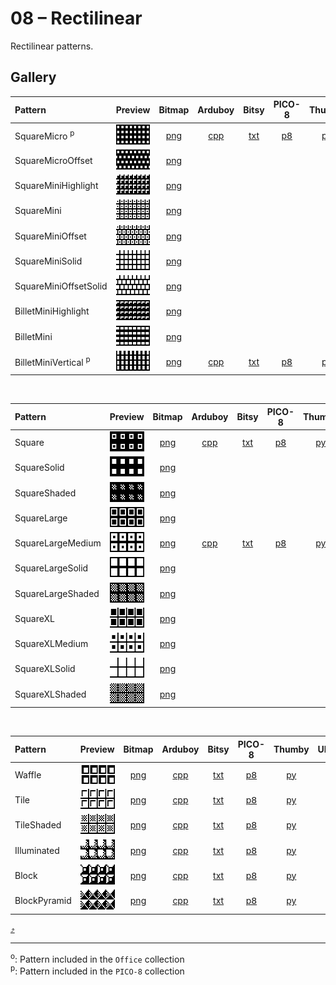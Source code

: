 # 08 – Rectilinear

Rectilinear patterns.

## Gallery

| Pattern | Preview | Bitmap | Arduboy | Bitsy | PICO-8 | Thumby | UDG |
| :------ | :-----: | :----: | :-----: | :---: | :----: | :----: | :-: |
| SquareMicro <sup>p</sup>| <img width="64" height="32" src="../docs/art/SquareMicro.png" alt=""> | [png](png/SquareMicro.png) | [cpp](Rectilinear.h#L12-L24) | [txt](Rectilinear.bitsy.txt#L5-L14) | [p𝟪](rectilinear.p8.lua#L7-L20) | [py](Rectilinear.thumby.py#L5-L16) |
| SquareMicroOffset | <img width="64" height="32" src="../docs/art/SquareMicroOffset.png" alt=""> | [png](png/SquareMicroOffset.png) | | | | | |
| SquareMiniHighlight | <img width="64" height="32" src="../docs/art/SquareMiniHighlight.png" alt=""> | [png](png/SquareMiniHighlight.png) | | | | | |
| SquareMini | <img width="64" height="32" src="../docs/art/SquareMini.png" alt=""> | [png](png/SquareMini.png) | | | | | |
| SquareMiniOffset | <img width="64" height="32" src="../docs/art/SquareMiniOffset.png" alt=""> | [png](png/SquareMiniOffset.png) | | | | | |
| SquareMiniSolid | <img width="64" height="32" src="../docs/art/SquareMiniSolid.png" alt=""> | [png](png/SquareMiniSolid.png) | | | | | |
| SquareMiniOffsetSolid | <img width="64" height="32" src="../docs/art/SquareMiniOffsetSolid.png" alt=""> | [png](png/SquareMiniOffsetSolid.png) | | | | | |
| BilletMiniHighlight | <img width="64" height="32" src="../docs/art/BilletMiniHighlight.png" alt=""> | [png](png/BilletMiniHighlight.png) | | | | | |
| BilletMini | <img width="64" height="32" src="../docs/art/BilletMini.png" alt=""> | [png](png/BilletMini.png) | | | | | |
| BilletMiniVertical <sup>p</sup>| <img width="64" height="32" src="../docs/art/BilletMiniVertical.png" alt=""> | [png](png/BilletMiniVertical.png) | [cpp](Rectilinear.h#L26-L38) | [txt](Rectilinear.bitsy.txt#L16-L25) | [p𝟪](rectilinear.p8.lua#L22-L35) | [py](Rectilinear.thumby.py#L18-L29) |

<br>


| Pattern | Preview | Bitmap | Arduboy | Bitsy | PICO-8 | Thumby | UDG |
| :------ | :-----: | :----: | :-----: | :---: | :----: | :----: | :-: |
| Square | <img width="64" height="32" src="../docs/art/Square.png" alt=""> | [png](png/Square.png) | [cpp](Rectilinear.h#L40-L51) | [txt](Rectilinear.bitsy.txt#L27-L36) | [p𝟪](rectilinear.p8.lua#L37-L49) | [py](Rectilinear.thumby.py#L31-L42) |
| SquareSolid | <img width="64" height="32" src="../docs/art/SquareSolid.png" alt=""> | [png](png/SquareSolid.png) | | | | | |
| SquareShaded | <img width="64" height="32" src="../docs/art/SquareShaded.png" alt=""> | [png](png/SquareShaded.png) | | | | | |
| SquareLarge| <img width="64" height="32" src="../docs/art/SquareLarge.png" alt=""> | [png](png/SquareLarge.png) | | | | | |
| SquareLargeMedium | <img width="64" height="32" src="../docs/art/SquareLargeMedium.png" alt=""> | [png](png/SquareLargeMedium.png) | [cpp](Rectilinear.h#L53-L64) | [txt](Rectilinear.bitsy.txt#L38-L47) | [p𝟪](rectilinear.p8.lua#L51-L63) | [py](Rectilinear.thumby.py#L44-L55) |
| SquareLargeSolid | <img width="64" height="32" src="../docs/art/SquareLargeSolid.png" alt=""> | [png](png/SquareLargeSolid.png) | | | | | |
| SquareLargeShaded| <img width="64" height="32" src="../docs/art/SquareLargeShaded.png" alt=""> | [png](png/SquareLargeShaded.png) | | | | | |
| SquareXL| <img width="64" height="32" src="../docs/art/SquareXL.png" alt=""> | [png](png/SquareXL.png) | | | | | |
| SquareXLMedium| <img width="64" height="32" src="../docs/art/SquareXLMedium.png" alt=""> | [png](png/SquareXLMedium.png) | | | | | |
| SquareXLSolid| <img width="64" height="32" src="../docs/art/SquareXLSolid.png" alt=""> | [png](png/SquareXLSolid.png) | | | | | |
| SquareXLShaded| <img width="64" height="32" src="../docs/art/SquareXLShaded.png" alt=""> | [png](png/SquareXLShaded.png) | | | | | |

<br>


| Pattern | Preview | Bitmap | Arduboy | Bitsy | PICO-8 | Thumby | UDG |
| :------ | :-----: | :----: | :-----: | :---: | :----: | :----: | :-: |
| Waffle | <img width="64" height="32" src="../docs/art/Waffle.png" alt=""> | [png](png/Waffle.png) | [cpp](Rectilinear.h#L66-L77) | [txt](Rectilinear.bitsy.txt#L49-L58) | [p𝟪](rectilinear.p8.lua#L65-L77) | [py](Rectilinear.thumby.py#L57-L68) |
| Tile | <img width="64" height="32" src="../docs/art/Tile.png" alt=""> | [png](png/Tile.png) | [cpp](Rectilinear.h#L79-L90) | [txt](Rectilinear.bitsy.txt#L60-L69) | [p𝟪](rectilinear.p8.lua#L79-L91) | [py](Rectilinear.thumby.py#L70-L81) |
| TileShaded | <img width="64" height="32" src="../docs/art/TileShaded.png" alt=""> | [png](png/TileShaded.png) | [cpp](Rectilinear.h#L92-L103) | [txt](Rectilinear.bitsy.txt#L71-L80) | [p𝟪](rectilinear.p8.lua#L93-L105) | [py](Rectilinear.thumby.py#L83-L94) |
| Illuminated | <img width="64" height="32" src="../docs/art/Illuminated.png" alt=""> | [png](png/Illuminated.png) | [cpp](Rectilinear.h#L105-L116) | [txt](Rectilinear.bitsy.txt#L82-L91) | [p𝟪](rectilinear.p8.lua#L107-L119) | [py](Rectilinear.thumby.py#L96-L107) |
| Block | <img width="64" height="32" src="../docs/art/Block.png" alt=""> | [png](png/Block.png) | [cpp](Rectilinear.h#L118-L129) | [txt](Rectilinear.bitsy.txt#L93-L102) | [p𝟪](rectilinear.p8.lua#L121-L133) | [py](Rectilinear.thumby.py#L109-L120) |
| BlockPyramid | <img width="64" height="32" src="../docs/art/BlockPyramid.png" alt=""> | [png](png/BlockPyramid.png) | [cpp](Rectilinear.h#L131-L142) | [txt](Rectilinear.bitsy.txt#L104-L113) | [p𝟪](rectilinear.p8.lua#L135-L147) | [py](Rectilinear.thumby.py#L122-L133) |


[`⤴`](#gallery)

---

<sup>o</sup>: Pattern included in the `Office` collection  
<sup>p</sup>: Pattern included in the `PICO-8` collection

<br>
